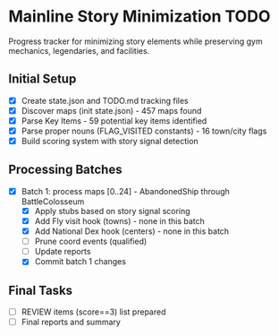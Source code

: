 # Mainline Story Minimization TODO

Progress tracker for minimizing story elements while preserving gym mechanics, legendaries, and facilities.

## Initial Setup
- [x] Create state.json and TODO.md tracking files
- [x] Discover maps (init state.json) - 457 maps found
- [x] Parse Key Items - 59 potential key items identified
- [x] Parse proper nouns (FLAG_VISITED constants) - 16 town/city flags
- [x] Build scoring system with story signal detection

## Processing Batches
- [x] Batch 1: process maps [0..24] - AbandonedShip through BattleColosseum
    - [x] Apply stubs based on story signal scoring
    - [x] Add Fly visit hook (towns) - none in this batch
    - [x] Add National Dex hook (centers) - none in this batch
    - [ ] Prune coord events (qualified)
    - [ ] Update reports
    - [x] Commit batch 1 changes

## Final Tasks  
- [ ] REVIEW items (score==3) list prepared
- [ ] Final reports and summary